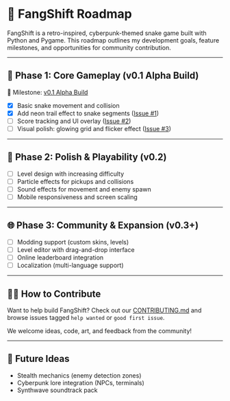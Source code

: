 # 🐍 FangShift Roadmap

FangShift is a retro-inspired, cyberpunk-themed snake game built with Python and Pygame. This roadmap outlines my development goals, feature milestones, and opportunities for community contribution.

---

## 🚀 Phase 1: Core Gameplay (v0.1 Alpha Build)

🎯 Milestone: [v0.1 Alpha Build](https://github.com/kratosbuilds/FangShift/milestone/1)

- [x] Basic snake movement and collision
- [x] Add neon trail effect to snake segments ([Issue #1](https://github.com/kratosbuilds/FangShift/issues/1))
- [ ] Score tracking and UI overlay ([Issue #2](https://github.com/kratosbuilds/FangShift/issues/2))
- [ ] Visual polish: glowing grid and flicker effect ([Issue #3](https://github.com/kratosbuilds/FangShift/issues/3))

---

## 🧪 Phase 2: Polish & Playability (v0.2)

- [ ] Level design with increasing difficulty
- [ ] Particle effects for pickups and collisions
- [ ] Sound effects for movement and enemy spawn
- [ ] Mobile responsiveness and screen scaling

---

## 🌐 Phase 3: Community & Expansion (v0.3+)

- [ ] Modding support (custom skins, levels)
- [ ] Level editor with drag-and-drop interface
- [ ] Online leaderboard integration
- [ ] Localization (multi-language support)

---

## 👍🏾 How to Contribute

Want to help build FangShift? Check out our [CONTRIBUTING.md](CONTRIBUTING.md) and browse issues tagged `help wanted` or `good first issue`.

We welcome ideas, code, art, and feedback from the community!

---

## 🧠 Future Ideas

- Stealth mechanics (enemy detection zones)
- Cyberpunk lore integration (NPCs, terminals)
- Synthwave soundtrack pack
